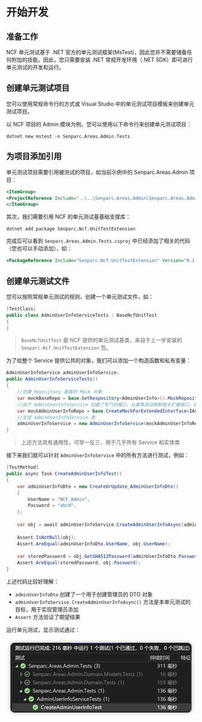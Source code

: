 ﻿# 开始开发

## 准备工作

NCF 单元测试基于 .NET 官方的单元测试框架(MsTest)，因此您并不需要储备任何附加的技能。因此，您只需要安装 .NET 常规开发环境（.NET SDK）即可进行单元测试的开发和运行。

## 创建单元测试项目

您可以使用常规命令行的方式或 Visual Studio 中的单元测试项目模板来创建单元测试项目。

以 NCF 项目的 Admin 模块为例，您可以使用以下命令行来创建单元测试项目：

```shell
dotnet new mstest -n Senparc.Areas.Admin.Tests
```

## 为项目添加引用

单元测试项目需要引用被测试的项目，如当前示例中的 Senparc.Areas.Admin 项目：

```xml
<ItemGroup>
<ProjectReference Include="..\..\Senparc.Areas.Admin\Senparc.Areas.Admin.csproj" />
</ItemGroup>
```

其次，我们需要引用 NCF 的单元测试基基础支撑库：

```shell
dotnet add package Senparc.Ncf.UnitTestExtension
```

完成后可以看到 `Senparc.Areas.Admin.Tests.csproj` 中已经添加了相关的代码（您也可以手动添加），如：

```xml
<PackageReference Include="Senparc.Ncf.UnitTestExtension" Version="0.1.1.2-preview1" />
```

## 创建单元测试文件

您可以按照常规单元测试的规则，创建一个单元测试文件，如：

```csharp
[TestClass]
public class AdminUserInfoServiceTests : BaseNcfUnitTest
{
}
```

> `BaseNcfUnitTest` 是 NCF 提供的单元测试基类，来自于上一步安装的 `Senparc.Ncf.UnitTestExtension` 包。

为了给整个 Service 提供公共的对象，我们可以添加一个构造函数和私有变量：

```csharp
AdminUserInfoService adminUserInfoService;
public AdminUserInfoServiceTests()
{
    //创建 Repository 基类的 Mock 对象
    var mockBaseRepo = base.GetRespository<AdminUserInfo>().MockRepository;
    //由于 AdminUserInfoService 创建了专门的接口，从基类自动映射相关扩展接口，如果直接使用 IClientRepositoryBase<AdminUserInfo> 操作数据，则这一句可以省略
    var mockAdminUserInfoRepo = base.CreateMockForExtendedInterface<IAdminUserInfoRepository, IClientRepositoryBase<AdminUserInfo>>(mockBaseRepo);
    //生成 AdminUserInfoService 类
    adminUserInfoService = new AdminUserInfoService(mockAdminUserInfoRepo.Object, null, base._serviceProvider);
}
```

> 上述方法具有通用性，可举一反三，用于几乎所有 Service 和实体类

接下来我们就可以针对 `AdminUserInfoService` 中的所有方法进行测试，例如：

```csharp
[TestMethod]
public async Task CreateAdminUserInfoTest()
{
    var adminUserInfoDto = new CreateOrUpdate_AdminUserInfoDto()
    {
        UserName = "NCF_Admin",
        Password = "abcd",
    };

    var obj = await adminUserInfoService.CreateAdminUserInfoAsync(adminUserInfoDto);

    Assert.IsNotNull(obj);
    Assert.AreEqual(adminUserInfoDto.UserName, obj.UserName);

    var storedPassword = obj.GetSHA512Password(adminUserInfoDto.Password, obj.PasswordSalt);
    Assert.AreEqual(storedPassword, obj.Password);
}
```

上述代码比较好理解：

- `adminUserInfoDto` 创建了一个用于创建管理员的 DTO 对象
- `adminUserInfoService.CreateAdminUserInfoAsync()` 方法是本单元测试的目标，用于实现管理员添加
- `Assert` 方法验证了期望结果

运行单元测试，显示测试通过：

<img src="./images/development-01.png" />

